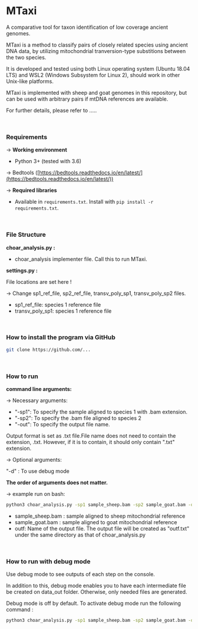 # MTaxi

A comparative tool for taxon identification of low coverage ancient genomes.

MTaxi is a method to classify pairs of closely related species using ancient DNA data, by utilizing mitochondrial tranversion-type substitions between the two species.

It is developed and tested using both Linux operating system (Ubuntu 18.04 LTS) and WSL2 (Windows Subsystem for Linux 2), should work in other Unix-like platforms.

MTaxi is implemented with sheep and goat genomes in this repository, but can be used with arbitrary pairs if mtDNA references are available.

For further details, please refer to .....

<br />

### **Requirements**


→ **Working environment**

- Python 3+ (tested with 3.6)

→ Bedtools ([https://bedtools.readthedocs.io/en/latest/](https://bedtools.readthedocs.io/en/latest/))
    

→ **Required libraries**

 - Available in ```requirements.txt```. Install with ```pip install -r requirements.txt```.


<br />

### File Structure


**choar_analysis.py :**
- choar_analysis implementer file. Call this to run MTaxi.


**settings.py :**

File locations are set here !

→ Change sp1_ref_file, sp2_ref_file, transv_poly_sp1, transv_poly_sp2 files.
 - sp1_ref_file: species 1 reference file
 - transv_poly_sp1: species 1 reference file

<br />

### **How to install the program via GitHub**

```bash
git clone https://github.com/...
```

<br />

### **How to run** ###
**command line arguments:**

→ Necessary arguments:
 - "-sp1": To specify the sample aligned to species 1 with .bam extension.
 - "-sp2": To specify the .bam file aligned to species 2
 - "-out": To specify the output file name.
	
Output format is set as .txt file.File name does not need to contain the extension, .txt. However, if it is to contain, it should only contain ".txt" extension.

→ Optional arguments:

"-d" : To use debug mode

**The order of arguments does not matter.**

→ example run on bash:

```bash
python3 choar_analysis.py -sp1 sample_sheep.bam -sp2 sample_goat.bam -out outf

```
- sample_sheep.bam : sample aligned to sheep mitochondrial reference
- sample_goat.bam : sample aligned to goat mitochondrial reference
- outf: Name of the output file. The output file will be created as "outf.txt" under the same directory as that of choar_analysis.py

<br />

### How to run with debug mode

Use debug mode to see outputs of each step on the console.

In addition to this, debug mode enables you to have each intermediate file be created on data_out folder. Otherwise, only needed files are generated.

Debug mode is off by default. To activate debug mode run the following command :

```bash
python3 choar_analysis.py -sp1 sample_sheep.bam -sp2 sample_goat.bam -out outf -d

```
